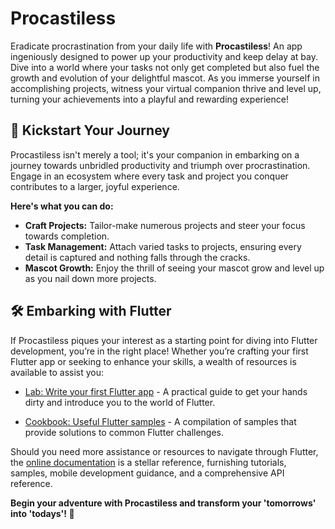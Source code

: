 # Procastiless

Eradicate procrastination from your daily life with **Procastiless**! An app ingeniously designed to power up your productivity and keep delay at bay. Dive into a world where your tasks not only get completed but also fuel the growth and evolution of your delightful mascot. As you immerse yourself in accomplishing projects, witness your virtual companion thrive and level up, turning your achievements into a playful and rewarding experience!

## 🚀 Kickstart Your Journey

Procastiless isn't merely a tool; it's your companion in embarking on a journey towards unbridled productivity and triumph over procrastination. Engage in an ecosystem where every task and project you conquer contributes to a larger, joyful experience.

**Here's what you can do:**
- **Craft Projects:** Tailor-make numerous projects and steer your focus towards completion.
- **Task Management:** Attach varied tasks to projects, ensuring every detail is captured and nothing falls through the cracks.
- **Mascot Growth:** Enjoy the thrill of seeing your mascot grow and level up as you nail down more projects.

## 🛠 Embarking with Flutter

If Procastiless piques your interest as a starting point for diving into Flutter development, you’re in the right place! Whether you’re crafting your first Flutter app or seeking to enhance your skills, a wealth of resources is available to assist you:

- [Lab: Write your first Flutter app](https://flutter.dev/docs/get-started/codelab) - A practical guide to get your hands dirty and introduce you to the world of Flutter.
  
- [Cookbook: Useful Flutter samples](https://flutter.dev/docs/cookbook) - A compilation of samples that provide solutions to common Flutter challenges.

Should you need more assistance or resources to navigate through Flutter, the [online documentation](https://flutter.dev/docs) is a stellar reference, furnishing tutorials, samples, mobile development guidance, and a comprehensive API reference.

**Begin your adventure with Procastiless and transform your 'tomorrows' into 'todays'! 🚀**
